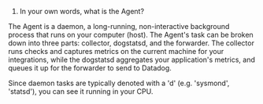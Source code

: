 1. In your own words, what is the Agent?

The Agent is a daemon, a long-running, non-interactive background process that runs on your computer (host). The Agent's task can be broken down into three parts: collector, dogstatsd, and the forwarder. The collector runs checks and captures metrics on the current machine for your integrations, while the dogstatsd aggregates your application's metrics, and queues it up for the forwarder to send to Datadog.

Since daemon tasks are typically denoted with a 'd' (e.g. 'sysmond', 'statsd'), you can see it running in your CPU.

